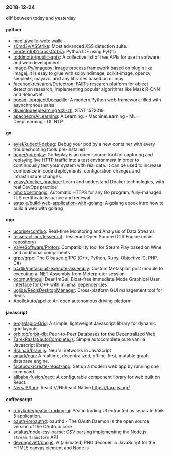 ### 2018-12-24
diff between today and yesterday

#### python
* [meolu/walle-web](https://github.com/meolu/walle-web): walle -  
* [s0md3v/XSStrike](https://github.com/s0md3v/XSStrike): Most advanced XSS detection suite.
* [morten1982/crossCobra](https://github.com/morten1982/crossCobra): Python IDE using PyQt5
* [toddmotto/public-apis](https://github.com/toddmotto/public-apis): A collective list of free APIs for use in software and web development.
* [Image-Py/imagepy](https://github.com/Image-Py/imagepy): Image process framework based on plugin like imagej, it is esay to glue with scipy.ndimage, scikit-image, opencv, simpleitk, mayavi...and any libraries based on numpy
* [facebookresearch/Detectron](https://github.com/facebookresearch/Detectron): FAIR's research platform for object detection research, implementing popular algorithms like Mask R-CNN and RetinaNet.
* [bocadilloproject/bocadillo](https://github.com/bocadilloproject/bocadillo):  A modern Python web framework filled with asynchronous salsa
* [diveintodeeplearning/d2l-zh](https://github.com/diveintodeeplearning/d2l-zh): STAT 1572019
* [apachecn/AiLearning](https://github.com/apachecn/AiLearning): AiLearning:  - MachineLearning - ML - DeepLearning - DL NLP

#### go
* [aylei/kubectl-debug](https://github.com/aylei/kubectl-debug): Debug your pod by a new container with every troubleshooting tools pre-installed
* [buger/goreplay](https://github.com/buger/goreplay): GoReplay is an open-source tool for capturing and replaying live HTTP traffic into a test environment in order to continuously test your system with real data. It can be used to increase confidence in code deployments, configuration changes and infrastructure changes.
* [yeasy/docker_practice](https://github.com/yeasy/docker_practice): Learn and understand Docker technologies, with real DevOps practice!
* [mholt/certmagic](https://github.com/mholt/certmagic): Automatic HTTPS for any Go program: fully-managed TLS certificate issuance and renewal
* [astaxie/build-web-application-with-golang](https://github.com/astaxie/build-web-application-with-golang): A golang ebook intro how to build a web with golang

#### cpp
* [ucbrise/confluo](https://github.com/ucbrise/confluo): Real-time Monitoring and Analysis of Data Streams
* [tesseract-ocr/tesseract](https://github.com/tesseract-ocr/tesseract): Tesseract Open Source OCR Engine (main repository)
* [ValveSoftware/Proton](https://github.com/ValveSoftware/Proton): Compatibility tool for Steam Play based on Wine and additional components
* [grpc/grpc](https://github.com/grpc/grpc): The C based gRPC (C++, Python, Ruby, Objective-C, PHP, C#)
* [b4rtik/metasploit-execute-assembly](https://github.com/b4rtik/metasploit-execute-assembly): Custom Metasploit post module to executing a .NET Assembly from Meterpreter session
* [ocornut/imgui](https://github.com/ocornut/imgui): Dear ImGui: Bloat-free Immediate Mode Graphical User interface for C++ with minimal dependencies
* [uglide/RedisDesktopManager](https://github.com/uglide/RedisDesktopManager):  Cross-platform GUI management tool for Redis
* [ApolloAuto/apollo](https://github.com/ApolloAuto/apollo): An open autonomous driving platform

#### javascript
* [e-oj/Magic-Grid](https://github.com/e-oj/Magic-Grid): A simple, lightweight Javascript library for dynamic grid layouts.
* [orbitdb/orbit-db](https://github.com/orbitdb/orbit-db): Peer-to-Peer Databases for the Decentralized Web
* [TarekRaafat/autoComplete.js](https://github.com/TarekRaafat/autoComplete.js): Simple autocomplete pure vanilla Javascript library.
* [BrainJS/brain.js](https://github.com/BrainJS/brain.js):  Neural networks in JavaScript
* [amark/gun](https://github.com/amark/gun): A realtime, decentralized, offline-first, mutable graph database engine.
* [facebook/create-react-app](https://github.com/facebook/create-react-app): Set up a modern web app by running one command.
* [alibaba-fusion/next](https://github.com/alibaba-fusion/next): A configurable component library for web built on React.
* [NervJS/taro](https://github.com/NervJS/taro):  React ///H5React Native  https://taro.js.org/

#### coffeescript
* [rubykube/peatio-trading-ui](https://github.com/rubykube/peatio-trading-ui): Peatio trading UI extracted as separate Rails 5 application.
* [oauth-io/oauthd](https://github.com/oauth-io/oauthd): oauthd - The OAuth Daemon is the open source version of the OAuth.io core
* [adaltas/node-csv-parse](https://github.com/adaltas/node-csv-parse): CSV parsing implementing the Node.js `stream.Transform` API
* [devongovett/png.js](https://github.com/devongovett/png.js): A (animated) PNG decoder in JavaScript for the HTML5 canvas element and Node.js
